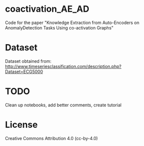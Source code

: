 # coactivation_AE_AD

Code for the paper "Knowledge Extraction from Auto-Encoders on AnomalyDetection Tasks Using co-activation Graphs"

# Dataset

Dataset obtained from: http://www.timeseriesclassification.com/description.php?Dataset=ECG5000
 
# TODO
Clean up notebooks, add better comments, create tutorial

# License
Creative Commons Attribution 4.0 (cc-by-4.0)
